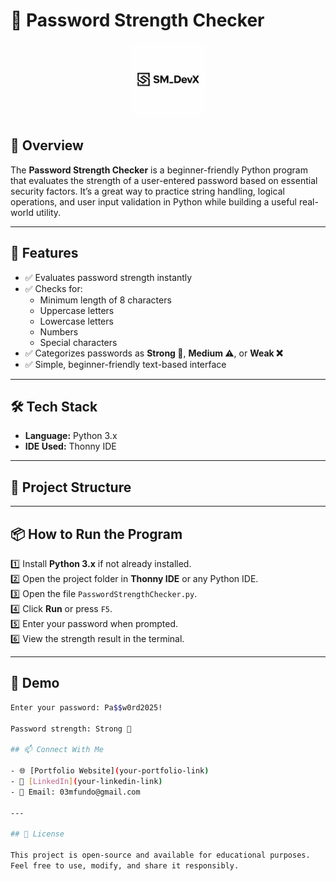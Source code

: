 # 🔐 Password Strength Checker

<p align="center">
  <img src="https://github.com/SM-DevX/SM_DevX/blob/main/8C30F60C-2670-46DD-A514-D8585998DB46.png?raw=true" alt="SM_DevX Logo" width="120">
</p>

## 📖 Overview

The **Password Strength Checker** is a beginner-friendly Python program that evaluates the strength of a user-entered password based on essential security factors. It’s a great way to practice string handling, logical operations, and user input validation in Python while building a useful real-world utility.

---

## 🚀 Features

- ✅ Evaluates password strength instantly  
- ✅ Checks for:
  - Minimum length of 8 characters  
  - Uppercase letters  
  - Lowercase letters  
  - Numbers  
  - Special characters  
- ✅ Categorizes passwords as **Strong 💪**, **Medium ⚠️**, or **Weak ❌**
- ✅ Simple, beginner-friendly text-based interface  

---

## 🛠️ Tech Stack

- **Language:** Python 3.x  
- **IDE Used:** Thonny IDE

---

## 📂 Project Structure


---

## 📦 How to Run the Program

1️⃣ Install **Python 3.x** if not already installed.  
2️⃣ Open the project folder in **Thonny IDE** or any Python IDE.  
3️⃣ Open the file `PasswordStrengthChecker.py`.  
4️⃣ Click **Run** or press `F5`.  
5️⃣ Enter your password when prompted.  
6️⃣ View the strength result in the terminal.

---

## 🎥 Demo

```bash
Enter your password: Pa$$w0rd2025!

Password strength: Strong 💪

## 📫 Connect With Me  

- 🌐 [Portfolio Website](your-portfolio-link)
- 💼 [LinkedIn](your-linkedin-link)
- 📧 Email: 03mfundo@gmail.com

---

## 📃 License

This project is open-source and available for educational purposes.  
Feel free to use, modify, and share it responsibly.
